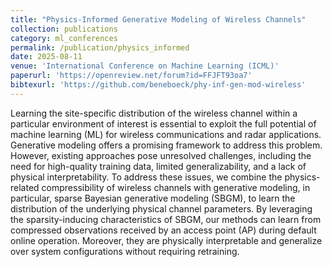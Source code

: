 ```yaml
---
title: "Physics-Informed Generative Modeling of Wireless Channels"
collection: publications
category: ml_conferences
permalink: /publication/physics_informed
date: 2025-08-11
venue: 'International Conference on Machine Learning (ICML)'
paperurl: 'https://openreview.net/forum?id=FFJFT93oa7'
bibtexurl: 'https://github.com/beneboeck/phy-inf-gen-mod-wireless'
---
```

Learning the site-specific distribution of the wireless channel within a particular environment of interest is essential to exploit the full potential of machine learning (ML) for wireless communications and radar applications. Generative modeling offers a promising framework to address this problem. However, existing approaches pose unresolved challenges, including the need for high-quality training data, limited generalizability, and a lack of physical interpretability. To address these issues, we combine the physics-related compressibility of wireless channels with generative modeling, in particular, sparse Bayesian generative modeling (SBGM), to learn the distribution of the underlying physical channel parameters. By leveraging the sparsity-inducing characteristics of SBGM, our methods can learn from compressed observations received by an access point (AP) during default online operation. Moreover, they are physically interpretable and generalize over system configurations without requiring retraining.